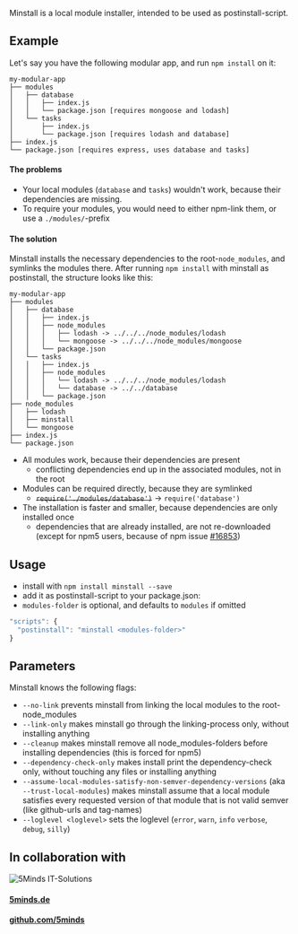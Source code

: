 Minstall is a local module installer, intended to be used as postinstall-script.

## Example
Let's say you have the following modular app, and run `npm install` on it:
```
my-modular-app
├── modules
│   ├── database
│   │   ├── index.js
│   │   └── package.json [requires mongoose and lodash]
│   └── tasks
│       ├── index.js
│       └── package.json [requires lodash and database]
├── index.js
└── package.json [requires express, uses database and tasks]
```

#### The problems
- Your local modules (`database` and `tasks`) wouldn't work, because their dependencies are missing.
- To require your modules, you would need to either npm-link them, or use a `./modules/`-prefix

#### The solution
Minstall installs the necessary dependencies to the root-`node_modules`, and symlinks the modules there.
After running `npm install` with minstall as postinstall, the structure looks like this:
```
my-modular-app
├── modules
│   ├── database
│   │   ├── index.js
│   │   ├── node_modules
│   │   │   ├── lodash -> ../../../node_modules/lodash
│   │   │   └── mongoose -> ../../../node_modules/mongoose
│   │   └── package.json
│   └── tasks
│   │   ├── index.js
│   │   ├── node_modules
│   │   │   └── lodash -> ../../../node_modules/lodash
│   │   │   └── database -> ../../database
│   │   └── package.json
├── node_modules
│   ├── lodash
│   ├── minstall
│   └── mongoose
├── index.js
└── package.json
```
- All modules work, because their dependencies are present
  - conflicting dependencies end up in the associated modules, not in the root
- Modules can be required directly, because they are symlinked
  - ~~`require('./modules/database')`~~ -> `require('database')`
- The installation is faster and smaller, because dependencies are only installed once
  - dependencies that are already installed, are not re-downloaded
    (except for npm5 users, because of npm issue [#16853](https://github.com/npm/npm/issues/16853))


## Usage
- install with `npm install minstall --save`
- add it as postinstall-script to your package.json:
- `modules-folder` is optional, and defaults to `modules` if omitted
```JavaScript
"scripts": {
  "postinstall": "minstall <modules-folder>"
}
```

## Parameters
Minstall knows the following flags:
- `--no-link` prevents minstall from linking the local modules to the root-node_modules
- `--link-only` makes minstall go through the linking-process only, without installing anything
- `--cleanup` makes minstall remove all node_modules-folders before installing dependencies (this is forced for npm5)
- `--dependency-check-only` makes install print the dependency-check only, without touching any files or installing anything
- `--assume-local-modules-satisfy-non-semver-dependency-versions` (aka `--trust-local-modules`) makes minstall assume that a local module satisfies every requested version of that module that is not valid semver (like github-urls and tag-names)
- `--loglevel <loglevel>` sets the loglevel (`error`, `warn`, `info` `verbose`, `debug`, `silly`)

## In collaboration with

![5Minds IT-Solutions](img/5minds_logo.png "5Minds IT-Solutions")

#### [5minds.de](https://5minds.de)

#### [github.com/5minds](https://github.com/5minds)
